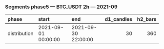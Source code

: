 ### Segments phase5 — BTC_USDT 2h — 2021-09

| phase        | start               | end                 |   d1_candles |   h2_bars |
|:-------------|:--------------------|:--------------------|-------------:|----------:|
| distribution | 2021-09-01 00:00:00 | 2021-09-30 22:00:00 |           30 |       360 |